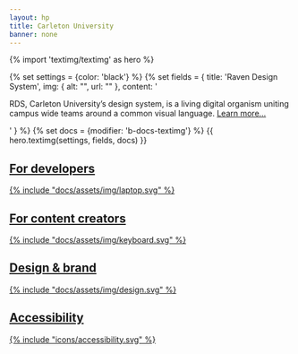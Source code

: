 ```yaml
---
layout: hp
title: Carleton University
banner: none
---
```

[//]: # (Page blocks)

{% import 'textimg/textimg' as hero %}

[//]: # (Block: Hero header)
{% set settings = {color: 'black'} %}
{% set fields = {
    title: 'Raven Design System',
    img: {
            alt: "",
            url: ""
    },
    content: '<p>RDS, Carleton University’s design system, is a living digital organism uniting campus wide teams around a common visual language. 
              <a href="#">Learn more…</a></p>'
    } 
%}
{% set docs = {modifier: 'b-docs-textimg'} %}
{{ hero.textimg(settings, fields, docs) }}

<div class="u-block u-block--l u-block--black">
    <div class="b-docs-gridhome u-grid u-grid--2 u-grid--s1">
        <a href="dev/">
            <div class="docs-gridhome__panel docs-gridhome__panel--dev">
                <h2>For developers</h2>
                {% include "docs/assets/img/laptop.svg" %}
            </div>
        </a>
        <div class="docs-gridhome__colright">
            <a href="content/">
                <div class="docs-gridhome__panel docs-gridhome__panel--content">
                    <h2>For content creators</h2>
                    {% include "docs/assets/img/keyboard.svg" %}
                </div>
            </a>
            <div class="docs-gridhome__botrow">
                <a href="design/">
                    <div class="docs-gridhome__panel docs-gridhome__panel--design">
                        <h2>Design & brand</h2>
                        {% include "docs/assets/img/design.svg" %}
                    </div>
                </a>
                <a href="a11y/">
                    <div class="docs-gridhome__panel docs-gridhome__panel--a11y">
                    <h2>Accessibility</h2>
                    {% include "icons/accessibility.svg" %}
                    </div>
                </a>
            </div>
        </div>
    </div>
</div>
